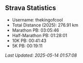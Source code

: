 


## Strava Statistics

- Username: thekingofcool
- Total Distance (2025): 276.91 km
- Marathon PB: 03:05:46
- Half-Marathon PB: 01:28:01
- 10K PB: 00:41:43
- 5K PB: 00:19:11

*Last Updated: 2025-05-14 01:57:08*

